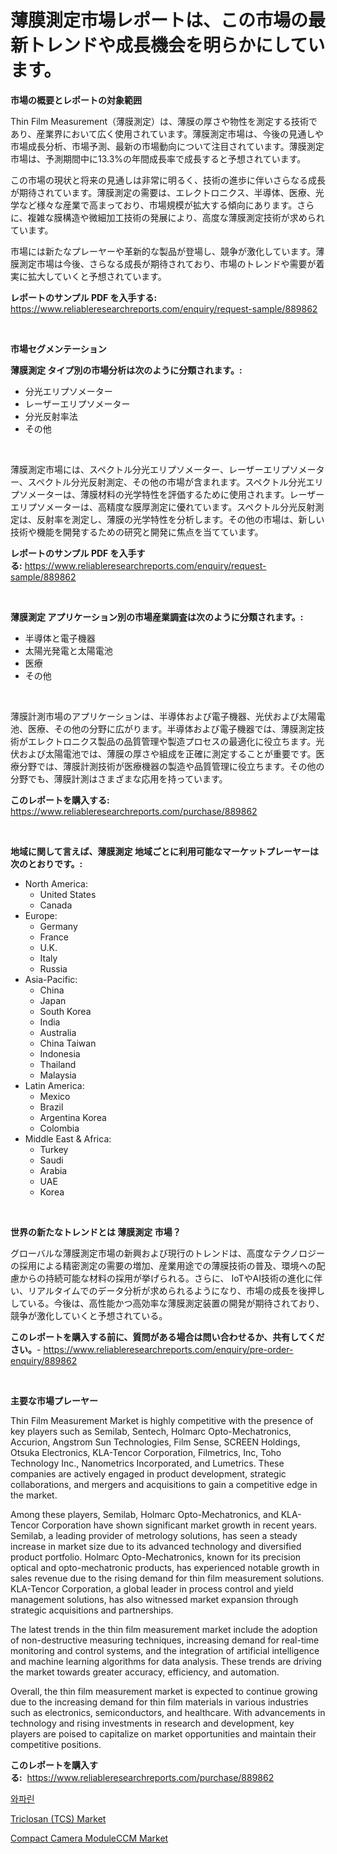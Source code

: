 <p><h1>薄膜測定市場レポートは、この市場の最新トレンドや成長機会を明らかにしています。</h1></p><p><strong>市場の概要とレポートの対象範囲</strong></p>
<p><p>Thin Film Measurement（薄膜測定）は、薄膜の厚さや物性を測定する技術であり、産業界において広く使用されています。薄膜測定市場は、今後の見通しや市場成長分析、市場予測、最新の市場動向について注目されています。薄膜測定市場は、予測期間中に13.3%の年間成長率で成長すると予想されています。</p><p>この市場の現状と将来の見通しは非常に明るく、技術の進歩に伴いさらなる成長が期待されています。薄膜測定の需要は、エレクトロニクス、半導体、医療、光学など様々な産業で高まっており、市場規模が拡大する傾向にあります。さらに、複雑な膜構造や微細加工技術の発展により、高度な薄膜測定技術が求められています。</p><p>市場には新たなプレーヤーや革新的な製品が登場し、競争が激化しています。薄膜測定市場は今後、さらなる成長が期待されており、市場のトレンドや需要が着実に拡大していくと予想されています。</p></p>
<p><strong>レポートのサンプル PDF を入手する:</strong> <a href="https://www.reliableresearchreports.com/enquiry/request-sample/889862">https://www.reliableresearchreports.com/enquiry/request-sample/889862</a></p>
<p>&nbsp;</p>
<p><strong>市場セグメンテーション</strong></p>
<p><strong>薄膜測定 タイプ別の市場分析は次のように分類されます。:</strong></p>
<p><ul><li>分光エリプソメーター</li><li>レーザーエリプソメーター</li><li>分光反射率法</li><li>その他</li></ul></p>
<p>&nbsp;</p>
<p><p>薄膜測定市場には、スペクトル分光エリプソメーター、レーザーエリプソメーター、スペクトル分光反射測定、その他の市場が含まれます。スペクトル分光エリプソメーターは、薄膜材料の光学特性を評価するために使用されます。レーザーエリプソメーターは、高精度な膜厚測定に優れています。スペクトル分光反射測定は、反射率を測定し、薄膜の光学特性を分析します。その他の市場は、新しい技術や機能を開発するための研究と開発に焦点を当てています。</p></p>
<p><strong>レポートのサンプル PDF を入手する:</strong>&nbsp;<a href="https://www.reliableresearchreports.com/enquiry/request-sample/889862">https://www.reliableresearchreports.com/enquiry/request-sample/889862</a></p>
<p>&nbsp;</p>
<p><strong> 薄膜測定 アプリケーション別の市場産業調査は次のように分類されます。:</strong></p>
<p><ul><li>半導体と電子機器</li><li>太陽光発電と太陽電池</li><li>医療</li><li>その他</li></ul></p>
<p>&nbsp;</p>
<p><p>薄膜計測市場のアプリケーションは、半導体および電子機器、光伏および太陽電池、医療、その他の分野に広がります。半導体および電子機器では、薄膜測定技術がエレクトロニクス製品の品質管理や製造プロセスの最適化に役立ちます。光伏および太陽電池では、薄膜の厚さや組成を正確に測定することが重要です。医療分野では、薄膜計測技術が医療機器の製造や品質管理に役立ちます。その他の分野でも、薄膜計測はさまざまな応用を持っています。</p></p>
<p><strong>このレポートを購入する:</strong>&nbsp; <a href="https://www.reliableresearchreports.com/purchase/889862">https://www.reliableresearchreports.com/purchase/889862</a></p>
<p>&nbsp;</p>
<p><strong>地域に関して言えば、薄膜測定 地域ごとに利用可能なマーケットプレーヤーは次のとおりです。:</strong></p>
<p><ul>
    <li>
        North America:
        <ul>
            <li>United States</li>
            <li>Canada</li>
        </ul>
    </li>
    <li>
        Europe:
        <ul>
            <li>Germany</li>
            <li>France</li>
            <li>U.K.</li>
            <li>Italy</li>
            <li>Russia</li>
        </ul>
    </li>
    <li>
        Asia-Pacific:
        <ul>
            <li>China</li>
            <li>Japan</li>
            <li>South Korea</li>
            <li>India</li>
            <li>Australia</li>
            <li>China Taiwan</li>
            <li>Indonesia</li>
            <li>Thailand</li>
            <li>Malaysia</li>
        </ul>
    </li>
    <li>
        Latin America:
        <ul>
            <li>Mexico</li>
            <li>Brazil</li>
            <li>Argentina Korea</li>
            <li>Colombia</li>
        </ul>
    </li>
    <li>
        Middle East & Africa:
        <ul>
            <li>Turkey</li>
            <li>Saudi</li>
            <li>Arabia</li>
            <li>UAE</li>
            <li>Korea</li>
        </ul>
    </li>
    </ul></p>
<p>&nbsp;</p>
<p><strong>世界の新たなトレンドとは 薄膜測定 市場？</strong></p>
<p><p>グローバルな薄膜測定市場の新興および現行のトレンドは、高度なテクノロジーの採用による精密測定の需要の増加、産業用途での薄膜技術の普及、環境への配慮からの持続可能な材料の採用が挙げられる。さらに、 IoTやAI技術の進化に伴い、リアルタイムでのデータ分析が求められるようになり、市場の成長を後押ししている。今後は、高性能かつ高効率な薄膜測定装置の開発が期待されており、競争が激化していくと予想されている。</p></p>
<p><strong>このレポートを購入する前に、質問がある場合は問い合わせるか、共有してください。</strong>- <a href="https://www.reliableresearchreports.com/enquiry/pre-order-enquiry/889862">https://www.reliableresearchreports.com/enquiry/pre-order-enquiry/889862</a></p>
<p>&nbsp;</p>
<p><strong>主要な市場プレーヤー</strong></p>
<p><p>Thin Film Measurement Market is highly competitive with the presence of key players such as Semilab, Sentech, Holmarc Opto-Mechatronics, Accurion, Angstrom Sun Technologies, Film Sense, SCREEN Holdings, Otsuka Electronics, KLA-Tencor Corporation, Filmetrics, Inc, Toho Technology Inc., Nanometrics Incorporated, and Lumetrics. These companies are actively engaged in product development, strategic collaborations, and mergers and acquisitions to gain a competitive edge in the market.</p><p>Among these players, Semilab, Holmarc Opto-Mechatronics, and KLA-Tencor Corporation have shown significant market growth in recent years. Semilab, a leading provider of metrology solutions, has seen a steady increase in market size due to its advanced technology and diversified product portfolio. Holmarc Opto-Mechatronics, known for its precision optical and opto-mechatronic products, has experienced notable growth in sales revenue due to the rising demand for thin film measurement solutions. KLA-Tencor Corporation, a global leader in process control and yield management solutions, has also witnessed market expansion through strategic acquisitions and partnerships.</p><p>The latest trends in the thin film measurement market include the adoption of non-destructive measuring techniques, increasing demand for real-time monitoring and control systems, and the integration of artificial intelligence and machine learning algorithms for data analysis. These trends are driving the market towards greater accuracy, efficiency, and automation.</p><p>Overall, the thin film measurement market is expected to continue growing due to the increasing demand for thin film materials in various industries such as electronics, semiconductors, and healthcare. With advancements in technology and rising investments in research and development, key players are poised to capitalize on market opportunities and maintain their competitive positions.</p></p>
<p><strong>このレポートを購入する:</strong>&nbsp;&nbsp;<a href="https://www.reliableresearchreports.com/purchase/889862">https://www.reliableresearchreports.com/purchase/889862</a></p>
<p><p><a href="https://github.com/vsap75a286l/Market-Research-Report-List-1/blob/main/79951131377.md">와파린</a></p><p><a href="https://github.com/kathiaseamanalvaradovlprc2h/Market-Research-Report-List-1/blob/main/triclosan-tcs-market.md">Triclosan (TCS) Market</a></p><p><a href="https://zircon-bluebell-299.notion.site/Compact-Camera-ModuleCCM-Market-Research-Report-Unlocks-Analysis-on-the-Market-Financial-Status-Mar-baeda944db0b46eeb61766a8e4983692">Compact Camera ModuleCCM Market</a></p></p>